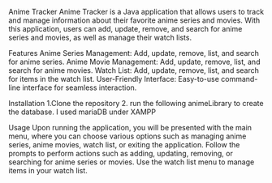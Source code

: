 Anime Tracker
Anime Tracker is a Java application that allows users to track and manage information about their favorite anime series and movies. With this application, users can add, update, remove, and search for anime series and movies, as well as manage their watch lists.

Features
Anime Series Management: Add, update, remove, list, and search for anime series.
Anime Movie Management: Add, update, remove, list, and search for anime movies.
Watch List: Add, update, remove, list, and search for items in the watch list.
User-Friendly Interface: Easy-to-use command-line interface for seamless interaction.

Installation
1.Clone the repository
2. run the following animeLibrary to create the database. I used mariaDB under XAMPP

Usage
Upon running the application, you will be presented with the main menu, where you can choose various options such as managing anime series, anime movies, watch list, or exiting the application.
Follow the prompts to perform actions such as adding, updating, removing, or searching for anime series or movies.
Use the watch list menu to manage items in your watch list.
